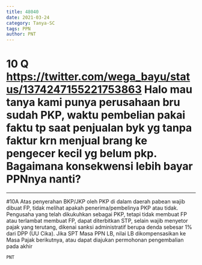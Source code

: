 ```yaml
---
title: 48040
date: 2021-03-24
category: Tanya-SC
tags: PPN
author: PNT
---
```


# 10 Q https://twitter.com/wega_bayu/status/1374247155221753863 Halo mau tanya kami punya perusahaan bru sudah PKP, waktu pembelian pakai faktu tp saat penjualan byk yg tanpa faktur krn menjual brang ke pengecer kecil yg belum pkp. Bagaimana konsekwensi lebih bayar PPNnya nanti?

---

#10A Atas penyerahan BKP/JKP oleh PKP di dalam daerah pabean wajib dibuat FP, tidak melihat apakah penerima/pembelinya PKP atau tidak. Pengusaha yang telah dikukuhkan sebagai PKP, tetapi tidak membuat FP atau terlambat membuat FP, dapat diterbitkan STP, selain wajib menyetor pajak yang terutang, dikenai sanksi administratif berupa denda sebesar 1% dari DPP (UU Cika). Jika SPT Masa PPN LB, nilai LB dikompensasikan ke Masa Pajak berikutnya, atau dapat diajukan permohonan pengembalian pada akhir

`PNT`
